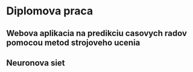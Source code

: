 <h1>Diplomova praca</h1>
<h2>Webova aplikacia na predikciu casovych radov pomocou metod strojoveho ucenia</h2>
<h2>Neuronova siet</h2>